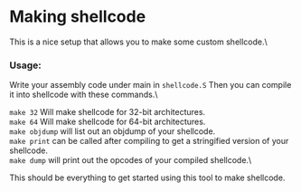 # Making shellcode

This is a nice setup that allows you to make some custom shellcode.\

### Usage:

Write your assembly code under main in `shellcode.S` Then you can compile it into shellcode with these commands.\

`make 32` Will make shellcode for 32-bit architectures.\
`make 64` Will make shellcode for 64-bit architectures.\
`make objdump` will list out an objdump of your shellcode.\
`make print` can be called after compiling to get a stringified version of your shellcode.\
`make dump` will print out the opcodes of your compiled shellcode.\

This should be everything to get started using this tool to make shellcode.
